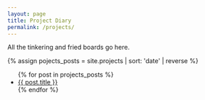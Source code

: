 ```yaml
---
layout: page
title: Project Diary
permalink: /projects/
---
```

All the tinkering and fried boards go here.

{% assign pojects_posts = site.projects | sort: 'date' | reverse %}
<ul>
  {% for post in projects_posts %}
    <li><a href="{{ post.url }}">{{ post.title }}</a></li>
  {% endfor %}
</ul>


